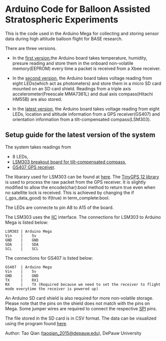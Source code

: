 Arduino Code for Balloon Assisted Stratospheric Experiments
===========================================================

This is the code used in the Arduino Mega for collecting and storing sensor data during high altitude balloon flight for BASE research.

There are three versions. 

* In the [first version](https://github.com/qtstc/Arduino-Code-for-Balloon-Assisted-Stratospheric-Experiments/tree/master/Xbee_Receiver),the Arduino board takes temperature, humidity, presure reading and store them in the onboard non-volatile memory(EEPROM) every time a packet is received from a Xbee receiver. 

* In the [second version](https://github.com/qtstc/Arduino-Code-for-Balloon-Assisted-Stratospheric-Experiments/tree/master/Photometer), the Arduino board takes voltage reading from eight LEDs(which act as photometers) and store them in a micro SD card mounted on an SD card shield. Readings from a triple axis accelerometer(Freescale MMA7361L) and dual axis compass(Hitachi HM55B) are also stored.

* In the [latest version](https://github.com/qtstc/Arduino-Code-for-Balloon-Assisted-Stratospheric-Experiments/blob/master/Photometer_GPS_Compass/Photometer_GPS_Compass.ino), the Arduino board takes voltage reading from eight LEDs, location and altitude information from a GPS receiver(GS407) and orientation information from a tilt-compensated compass(LSM303).

## Setup guide for the latest version of the system

The system takes readings from 
* 8 LEDs,
* [LSM303 breakout board for tilt-compensated compass](https://www.sparkfun.com/products/10703),
* [GS407 GPS receiver](https://www.sparkfun.com/products/11466).
 
The libarary used for LSM303 can be found at [here](https://github.com/qtstc/LSM303).
The [TinyGPS 12 library](http://arduiniana.org/libraries/tinygps/) is used to process the raw packet from the GPS receiver. It is slightly modified to allow the encode(char):bool method to return true even when no satellite lock is received. This is achieved by changing the if (_gps_data_good) to if(true) in term_complete:bool.

The LEDs are connecte to pin A8 to A15 of the board.

The LSM303 uses the [IIC](http://en.wikipedia.org/wiki/I%C2%B2C) interface. The connections for LSM303 to Arduino Mega is listed below:
```
LSM303 | Arduino Mega
Vin    |    5v
GND    |    GND
SDA    |    SDA
SCL    |    SCL
```

The connections for GS407 is listed below:
```
GS407  | Arduino Mega
Vin    |    5v
GND    |    GND
TX     |    RX1
RX     |    TX (Required because we need to set the receiver to flight mode everytime the receiver is powered up)
```

An Arduino SD card shield is also required for more non-volatile storage. Please note that the pins on the shield does not match with the pins on Mega. Some jumper wires are required to connect the respective [SPI](http://en.wikipedia.org/wiki/Serial_Peripheral_Interface_Bus) pins.

The file stored in the SD card is in CSV format. The data can be visualized using the program found [here](https://github.com/qtstc/Data-Visualization-for-Balloon-Assisted-Stratospheric-Experiments).

Author: Tao Qian (taoqian_2015@depauw.edu), DePauw University 

